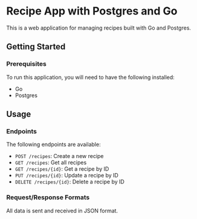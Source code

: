 # Recipe App with Postgres and Go

This is a web application for managing recipes built with Go and Postgres.

## Getting Started

### Prerequisites

To run this application, you will need to have the following installed:

- Go
- Postgres

## Usage

### Endpoints

The following endpoints are available:

- `POST /recipes`: Create a new recipe
- `GET /recipes`: Get all recipes
- `GET /recipes/{id}`: Get a recipe by ID
- `PUT /recipes/{id}`: Update a recipe by ID
- `DELETE /recipes/{id}`: Delete a recipe by ID

### Request/Response Formats

All data is sent and received in JSON format.

